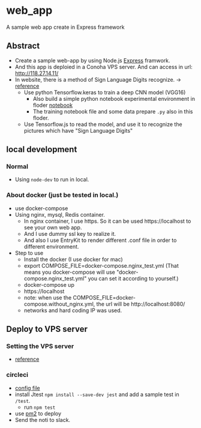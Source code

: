 # web_app
A sample web app create in Express framework

## Abstract
- Create a sample web-app by using Node.js [Express](https://expressjs.com/) framwork. 
- And this app is deploied in a Conoha VPS server. And can access in url: http://118.27.14.11/
- In website, there is a method of Sign Language Digits recognize. -> [reference](https://qiita.com/PonDad/items/14d1d1c0e6e80a43e0b7)
  - Use python Tensorflow.keras to train a deep CNN model (VGG16)
    - Also build a simple python notebook experimental environment in floder [notebook](https://github.com/MyDuan/web_app/tree/master/notebook)
    - The training notebook file and some data prepare `.py` also in this floder.
  - Use Tensorflow.js to read the model, and use it to recognize the pictures which have "Sign Language Digits"

## local development
### Normal
  - Using `node-dev` to run in local. 
### About docker (just be tested in local.)
  - use docker-compose
  - Using nginx, mysql, Redis container.
      - In nginx container, I use https. So it can be used https://localhost to see your own web app.
      - And I use dummy ssl key to realize it.
      - And also I use EntryKit to render different .conf file in order to different environment.
  - Step to use
     - Install the docker (I use docker for mac)
     - export COMPOSE_FILE=docker-compose.nginx_test.yml (That means you docker-compose will use "docker-compose.nginx_test.yml"
you can set it according to yourself.)
     - docker-compose up
     - https://localhost
     - note: when use the COMPOSE_FILE=docker-compose.without_nginx.yml, the url will be http://localhost:8080/
     - networks and hard coding IP was used.

## Deploy to VPS server
### Setting the VPS server
  - [reference](https://qiita.com/ongaeshi/items/bb17ebfbd4d22057c8fd)
### circleci

  - [config file](https://github.com/MyDuan/web_app/blob/master/.circleci/config.yml)
  - install Jtest `npm install --save-dev jest` and add a sample test in `/test`.
      - run `npm test`
  - use [pm2](https://qiita.com/sakkuntyo/items/4ddabbb356254d863aae) to deploy
  - Send the noti to slack.
